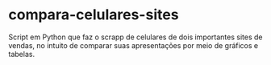 # compara-celulares-sites
Script em Python que faz o scrapp de celulares de dois importantes sites de vendas, no intuito de comparar suas apresentações por meio de gráficos e tabelas. 
